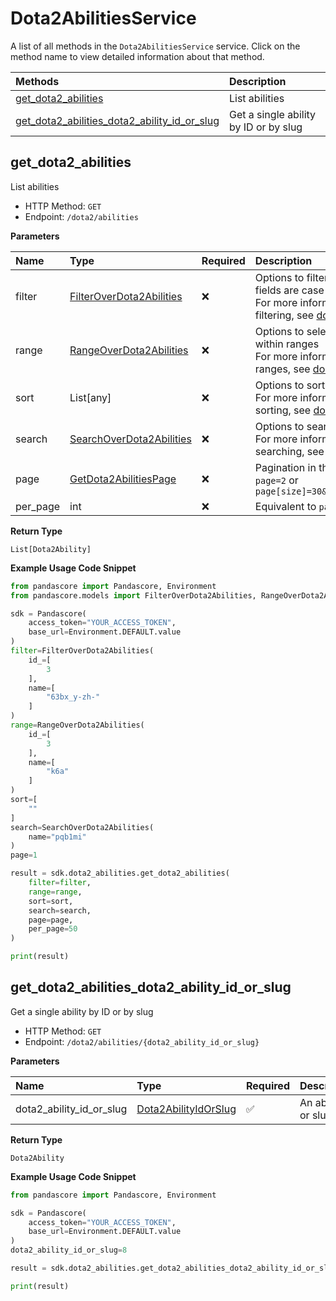 # Dota2AbilitiesService

A list of all methods in the `Dota2AbilitiesService` service. Click on the method name to view detailed information about that method.

| Methods                                                                                       | Description                           |
| :-------------------------------------------------------------------------------------------- | :------------------------------------ |
| [get_dota2_abilities](#get_dota2_abilities)                                                   | List abilities                        |
| [get_dota2_abilities_dota2_ability_id_or_slug](#get_dota2_abilities_dota2_ability_id_or_slug) | Get a single ability by ID or by slug |

## get_dota2_abilities

List abilities

- HTTP Method: `GET`
- Endpoint: `/dota2/abilities`

**Parameters**

| Name     | Type                                                              | Required | Description                                                                                                                                         |
| :------- | :---------------------------------------------------------------- | :------- | :-------------------------------------------------------------------------------------------------------------------------------------------------- |
| filter   | [FilterOverDota2Abilities](../models/FilterOverDota2Abilities.md) | ❌       | Options to filter results. String fields are case sensitive <br/>For more information on filtering, see [docs](/docs/filtering-and-sorting#filter). |
| range    | [RangeOverDota2Abilities](../models/RangeOverDota2Abilities.md)   | ❌       | Options to select results within ranges <br/>For more information on ranges, see [docs](/docs/filtering-and-sorting#range).                         |
| sort     | List[any]                                                         | ❌       | Options to sort results <br/>For more information on sorting, see [docs](/docs/filtering-and-sorting#sort).                                         |
| search   | [SearchOverDota2Abilities](../models/SearchOverDota2Abilities.md) | ❌       | Options to search results <br/>For more information on searching, see [docs](/docs/filtering-and-sorting#search).                                   |
| page     | [GetDota2AbilitiesPage](../models/GetDota2AbilitiesPage.md)       | ❌       | Pagination in the form of `page=2` or `page[size]=30&page[number]=2`                                                                                |
| per_page | int                                                               | ❌       | Equivalent to `page[size]`                                                                                                                          |

**Return Type**

`List[Dota2Ability]`

**Example Usage Code Snippet**

```python
from pandascore import Pandascore, Environment
from pandascore.models import FilterOverDota2Abilities, RangeOverDota2Abilities, SearchOverDota2Abilities

sdk = Pandascore(
    access_token="YOUR_ACCESS_TOKEN",
    base_url=Environment.DEFAULT.value
)
filter=FilterOverDota2Abilities(
    id_=[
        3
    ],
    name=[
        "63bx_y-zh-"
    ]
)
range=RangeOverDota2Abilities(
    id_=[
        3
    ],
    name=[
        "k6a"
    ]
)
sort=[
    ""
]
search=SearchOverDota2Abilities(
    name="pqb1mi"
)
page=1

result = sdk.dota2_abilities.get_dota2_abilities(
    filter=filter,
    range=range,
    sort=sort,
    search=search,
    page=page,
    per_page=50
)

print(result)
```

## get_dota2_abilities_dota2_ability_id_or_slug

Get a single ability by ID or by slug

- HTTP Method: `GET`
- Endpoint: `/dota2/abilities/{dota2_ability_id_or_slug}`

**Parameters**

| Name                     | Type                                                      | Required | Description           |
| :----------------------- | :-------------------------------------------------------- | :------- | :-------------------- |
| dota2_ability_id_or_slug | [Dota2AbilityIdOrSlug](../models/Dota2AbilityIdOrSlug.md) | ✅       | An ability ID or slug |

**Return Type**

`Dota2Ability`

**Example Usage Code Snippet**

```python
from pandascore import Pandascore, Environment

sdk = Pandascore(
    access_token="YOUR_ACCESS_TOKEN",
    base_url=Environment.DEFAULT.value
)
dota2_ability_id_or_slug=8

result = sdk.dota2_abilities.get_dota2_abilities_dota2_ability_id_or_slug(dota2_ability_id_or_slug=dota2_ability_id_or_slug)

print(result)
```

<!-- This file was generated by liblab | https://liblab.com/ -->
